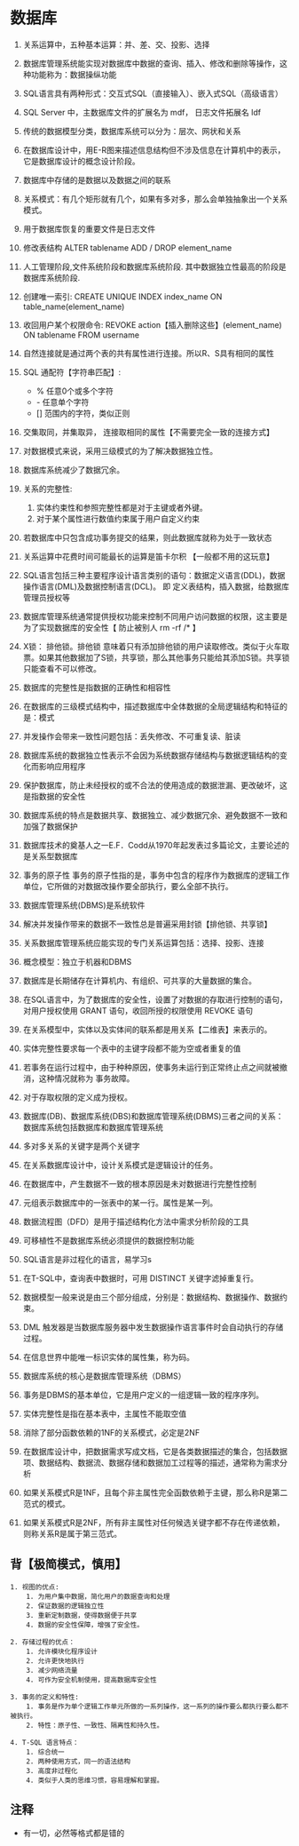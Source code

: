 # 数据库

1. 关系运算中，五种基本运算：并、差、交、投影、选择

2. 数据库管理系统能实现对数据库中数据的查询、插入、修改和删除等操作，这种功能称为：数据操纵功能

3. SQL语言具有两种形式：交互式SQL（直接输入）、嵌入式SQL（高级语言）

4. SQL Server 中，主数据库文件的扩展名为 mdf， 日志文件拓展名 ldf

5. 传统的数据模型分类，数据库系统可以分为：层次、网状和关系

6. 在数据库设计中，用E-R图来描述信息结构但不涉及信息在计算机中的表示，它是数据库设计的概念设计阶段。

7. 数据库中存储的是数据以及数据之间的联系

8. 关系模式：有几个矩形就有几个，如果有多对多，那么会单独抽象出一个关系模式。

9. 用于数据库恢复的重要文件是日志文件

10. 修改表结构 ALTER tablename ADD / DROP element_name

11. 人工管理阶段,文件系统阶段和数据库系统阶段. 其中数据独立性最高的阶段是 数据库系统阶段.

12. 创建唯一索引: CREATE UNIQUE INDEX index_name ON table_name(element_name)

13. 收回用户某个权限命令: REVOKE action【插入删除这些】(element_name) ON tablename FROM username

14. 自然连接就是通过两个表的共有属性进行连接。所以R、S具有相同的属性

15. SQL 通配符【字符串匹配】:
    * % 任意0个或多个字符
    * \- 任意单个字符
    * [] 范围内的字符，类似正则

16. 交集取同，并集取异， 连接取相同的属性【不需要完全一致的连接方式】

17. 对数据模式来说，采用三级模式的为了解决数据独立性。

18. 数据库系统减少了数据冗余。

19. 关系的完整性:
    1. 实体约束性和参照完整性都是对于主键或者外键。
    2. 对于某个属性进行数值约束属于用户自定义约束

20. 若数据库中只包含成功事务提交的结果，则此数据库就称为处于一致状态

21. 关系运算中花费时间可能最长的运算是笛卡尔积 【一般都不用的这玩意】

22. SQL语言包括三种主要程序设计语言类别的语句：数据定义语言(DDL)，数据操作语言(DML)及数据控制语言(DCL)。 即 定义表结构，插入数据，给数据库管理员授权等

23. 数据库管理系统通常提供授权功能来控制不同用户访问数据的权限，这主要是为了实现数据库的安全性【 防止被别人 rm -rf /* 】

24. X锁： 排他锁。排他锁 意味着只有添加排他锁的用户读取修改。类似于火车取票。如果其他数据加了S锁，共享锁，那么其他事务只能给其添加S锁。共享锁只能查看不可以修改。

25. 数据库的完整性是指数据的正确性和相容性

26. 在数据库的三级模式结构中，描述数据库中全体数据的全局逻辑结构和特征的是：模式

27. 并发操作会带来一致性问题包括：丢失修改、不可重复读、脏读

28. 数据库系统的数据独立性表示不会因为系统数据存储结构与数据逻辑结构的变化而影响应用程序

29. 保护数据库，防止未经授权的或不合法的使用造成的数据泄漏、更改破坏，这是指数据的安全性

30. 数据库系统的特点是数据共享、数据独立、减少数据冗余、避免数据不一致和加强了数据保护

31. 数据库技术的奠基人之一E.F．Codd从1970年起发表过多篇论文，主要论述的是关系型数据库

32. 事务的原子性 事务的原子性指的是，事务中包含的程序作为数据库的逻辑工作单位，它所做的对数据改操作要全部执行，要么全部不执行。

33. 数据库管理系统(DBMS)是系统软件

34. 解决并发操作带来的数据不一致性总是普遍采用封锁【排他锁、共享锁】

35. 关系数据库管理系统应能实现的专门关系运算包括：选择、投影、连接

36. 概念模型：独立于机器和DBMS

37. 数据库是长期储存在计算机内、有组织、可共享的大量数据的集合。

38. 在SQL语言中，为了数据库的安全性，设置了对数据的存取进行控制的语句，对用户授权使用 GRANT 语句，收回所授的权限使用 REVOKE 语句

39. 在关系模型中，实体以及实体间的联系都是用关系【二维表】来表示的。

40. 实体完整性要求每一个表中的主键字段都不能为空或者重复的值

41. 若事务在运行过程中，由于种种原因，使事务未运行到正常终止点之间就被撤消，这种情况就称为 事务故障。

42. 对于存取权限的定义成为授权。

43. 数据库(DB)、数据库系统(DBS)和数据库管理系统(DBMS)三者之间的关系：数据库系统包括数据库和数据库管理系统

44. 多对多关系的关键字是两个关键字

45. 在关系数据库设计中，设计关系模式是逻辑设计的任务。

46. 在数据库中，产生数据不一致的根本原因是未对数据进行完整性控制

47. 元组表示数据库中的一张表中的某一行。属性是某一列。

48. 数据流程图（DFD）是用于描述结构化方法中需求分析阶段的工具

49. 可移植性不是数据库系统必须提供的数据控制功能

50. SQL语言是非过程化的语言，易学习s

51. 在T-SQL中，查询表中数据时，可用 DISTINCT 关键字滤掉重复行。

52. 数据模型一般来说是由三个部分组成，分别是：数据结构、数据操作、数据约束。

53. DML 触发器是当数据库服务器中发生数据操作语言事件时会自动执行的存储过程。

54. 在信息世界中能唯一标识实体的属性集，称为码。

55. 数据库系统的核心是数据库管理系统（DBMS）

56. 事务是DBMS的基本单位，它是用户定义的一组逻辑一致的程序序列。

57. 实体完整性是指在基本表中，主属性不能取空值

58. 消除了部分函数依赖的1NF的关系模式，必定是2NF

59. 在数据库设计中，把数据需求写成文档，它是各类数据描述的集合，包括数据项、数据结构、数据流、数据存储和数据加工过程等的描述，通常称为需求分析

60. 如果关系模式R是1NF，且每个非主属性完全函数依赖于主键，那么称R是第二范式的模式。

61. 如果关系模式R是2NF，所有非主属性对任何候选关键字都不存在传递依赖，则称关系R是属于第三范式。

## 背【极简模式，慎用】

    1. 视图的优点:
        1. 为用户集中数据，简化用户的数据查询和处理
        2. 保证数据的逻辑独立性
        3. 重新定制数据，使得数据便于共享
        4. 数据的安全性保障，增强了安全性。
    
    2. 存储过程的优点：
        1. 允许模块化程序设计
        2. 允许更快地执行
        3. 减少网络流量
        4. 可作为安全机制使用，提高数据库安全性
    
    3. 事务的定义和特性:
        1. 事务是作为单个逻辑工作单元所做的一系列操作，这一系列的操作要么都执行要么都不被执行。
        2. 特性：原子性、一致性、隔离性和持久性。
    
    4. T-SQL 语言特点：
        1. 综合统一
        2. 两种使用方式，同一的语法结构
        3. 高度非过程化
        4. 类似于人类的思维习惯，容易理解和掌握。

## 注释

* 有一切，必然等格式都是错的
